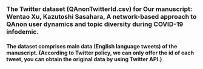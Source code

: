 ### The Twitter dataset (QAnonTwitterId.csv) for Our manuscript: Wentao Xu, Kazutoshi Sasahara, A network-based approach to QAnon user dynamics and topic diversity during COVID-19 infodemic.
#### The dataset comprises main data (English language tweets) of the manuscript. (According to Twitter policy, we can only offer the id of each tweet, you can obtain the original data by using Twitter API.)
